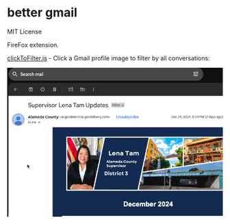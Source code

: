 # better gmail

MIT License

FireFox extension.

[clickToFilter.js](./src/clickToFilter.js) - Click a Gmail profile image to filter by all conversations:

![Click a Gmail profile image to filter by all conversations](./media/clickToFilter.gif)


